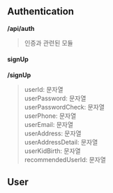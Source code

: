 ## Authentication 
__/api/auth__
> 인증과 관련된 모듈

#### signUp
__/signUp__

> userId: 문자열    
> userPassword: 문자열    
> userPasswordCheck: 문자열    
> userPhone: 문자열    
> userEmail: 문자열    
> userAddress: 문자열    
> userAddressDetail: 문자열    
> userKidBirth: 문자열    
> recommendedUserId: 문자열    

## User